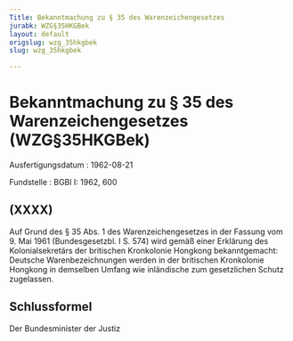 ```yaml
---
Title: Bekanntmachung zu § 35 des Warenzeichengesetzes
jurabk: WZG§35HKGBek
layout: default
origslug: wzg_35hkgbek
slug: wzg_35hkgbek

---
```


# Bekanntmachung zu § 35 des Warenzeichengesetzes (WZG§35HKGBek)

Ausfertigungsdatum
:   1962-08-21

Fundstelle
:   BGBl I: 1962, 600



## (XXXX)

Auf Grund des § 35 Abs. 1 des Warenzeichengesetzes in der Fassung vom 9. Mai 1961 (Bundesgesetzbl. I S. 574) wird gemäß einer Erklärung des Kolonialsekretärs der britischen Kronkolonie Hongkong bekanntgemacht:
Deutsche Warenbezeichnungen werden in der britischen Kronkolonie Hongkong in demselben Umfang wie inländische zum gesetzlichen Schutz zugelassen.


## Schlussformel

Der Bundesminister der Justiz

